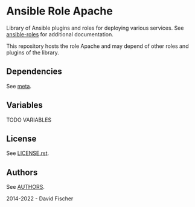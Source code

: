 # Ansible Role Apache

Library of Ansible plugins and roles for deploying various services.
See [ansible-roles](https://github.com/davidfischer-ch/ansible-roles) for additional documentation.

This repository hosts the role Apache and may depend of other roles and plugins of the library.

## Dependencies

See [meta](meta/main.yml).

## Variables

TODO VARIABLES

## License

See [LICENSE.rst](LICENSE.rst).

## Authors

See [AUTHORS](AUTHORS).

2014-2022 - David Fischer
